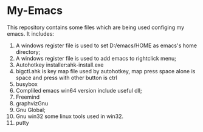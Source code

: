 # My-Emacs
This repository contains some files which are being used configing my emacs. It includes:

1. A windows register file is used to set D:/emacs/HOME as emacs's home directory;
2. A windows register file is used to add emacs to rightclick menu;
3. Autohotkey installer:ahk-install.exe
4. bigctl.ahk is key map file used by autohotkey, map press space alone is space and press with other button is ctrl
5. busybox
6. Compliled emacs win64 version include useful dll;
7. Freemind
8. graphvizGnu
9. Gnu Global;
10. Gnu win32 some linux tools used in win32.
11. putty
